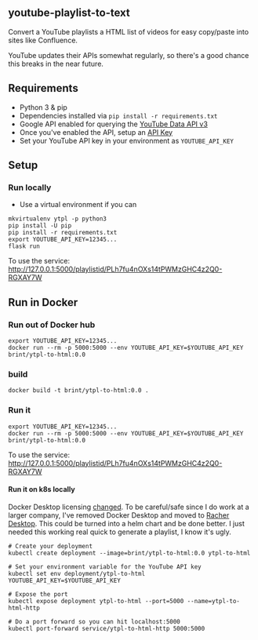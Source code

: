 youtube-playlist-to-text
------------------------

Convert a YouTube playlists a HTML list of videos for easy copy/paste into sites like Confluence.

YouTube updates their APIs somewhat regularly, so there's a good chance this breaks in the near future.

## Requirements
- Python 3 & pip
- Dependencies installed via `pip install -r requirements.txt`
- Google API enabled for querying the [YouTube Data API v3](https://console.developers.google.com/apis/library/youtube.googleapis.com)
- Once you've enabled the API, setup an [API Key](https://console.developers.google.com/apis/api/youtube.googleapis.com/credentials)
- Set your YouTube API key in your environment as `YOUTUBE_API_KEY`

## Setup

### Run locally
- Use a virtual environment if you can
```
mkvirtualenv ytpl -p python3
pip install -U pip
pip install -r requirements.txt
export YOUTUBE_API_KEY=12345...
flask run
```

To use the service: http://127.0.0.1:5000/playlistid/PLh7fu4nOXs14tPWMzGHC4z2Q0-RGXAY7W

## Run in Docker

### Run out of Docker hub

```
export YOUTUBE_API_KEY=12345...
docker run --rm -p 5000:5000 --env YOUTUBE_API_KEY=$YOUTUBE_API_KEY brint/ytpl-to-html:0.0
```

### build

```
docker build -t brint/ytpl-to-html:0.0 .
```

### Run it

```
export YOUTUBE_API_KEY=12345...
docker run --rm -p 5000:5000 --env YOUTUBE_API_KEY=$YOUTUBE_API_KEY brint/ytpl-to-html:0.0
```

To use the service: http://127.0.0.1:5000/playlistid/PLh7fu4nOXs14tPWMzGHC4z2Q0-RGXAY7W

#### Run it on k8s locally
Docker Desktop licensing [changed](https://www.techrepublic.com/article/docker-launches-new-business-plan-with-changes-to-the-docker-desktop-license/). To be careful/safe since I do work at a larger company, I've removed Docker Desktop and moved to [Racher Desktop](https://rancherdesktop.io/). This could be turned into a helm chart and be done better. I just needed this working real quick to generate a playlist, I know it's ugly.

```
# Create your deployment
kubectl create deployment --image=brint/ytpl-to-html:0.0 ytpl-to-html

# Set your environment variable for the YouTube API key
kubectl set env deployment/ytpl-to-html YOUTUBE_API_KEY=$YOUTUBE_API_KEY

# Expose the port
kubectl expose deployment ytpl-to-html --port=5000 --name=ytpl-to-html-http

# Do a port forward so you can hit localhost:5000
kubectl port-forward service/ytpl-to-html-http 5000:5000
```
